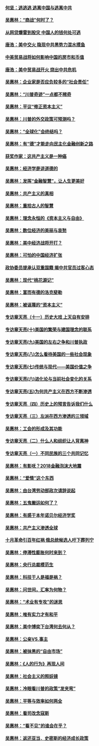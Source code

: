 #### [何坚：逃逃逃 逃离中国与逃离中共](../pages/nsc423/n10592891.md?t=10120334) 

#### [吴惠林：“商战”何时了？](../pages/nsc423/n10573558.md?t=10120334) 

#### [从网贷爆雷到股灾 中国人的钱何处可逃](../pages/nsc423/n10572800.md?t=10120334) 

#### [唐浩：美中交火 隐现中共黑势力混水摸鱼](../pages/nsc423/n10544040.md?t=10120334) 

#### [中美贸易战将如何影响中国的房市和币值](../pages/nsc423/n10543697.md?t=10120334) 

#### [唐浩：美中贸易战开火 烧出中共危机](../pages/nsc423/n10540126.md?t=10120334) 

#### [吴惠林：企业家是否应负较多的“社会责任”](../pages/nsc423/n10535022.md?t=10120334) 

#### [吴惠林：“川普奇迹”一点都不稀奇](../pages/nsc423/n10512808.md?t=10120334) 

#### [吴惠林：平议“修正资本主义”](../pages/nsc423/n10495724.md?t=10120334) 

#### [吴惠林：川普的外交政策可预测吗？](../pages/nsc423/n10462387.md?t=10120334) 

#### [吴惠林：“全球化”会终结吗？](../pages/nsc423/n10452838.md?t=10120334) 

#### [吴惠林：有“德”才能走向民主化金融创新之路](../pages/nsc423/n10432292.md?t=10120334) 

#### [获奖作家：这共产主义是一种癌](../pages/nsc423/n10431541.md?t=10120334) 

#### [吴惠林：经济学是讲道德的](../pages/nsc423/n10398014.md?t=10120334) 

#### [吴惠林：发挥“金融智慧”，让人生更美好](../pages/nsc423/n10375019.md?t=10120334) 

#### [吴惠林：共产主义的真相](../pages/nsc423/n10351394.md?t=10120334) 

#### [吴惠林：重拾古人的智慧](../pages/nsc423/n10337691.md?t=10120334) 

#### [吴惠林：理念永恒的《资本主义与自由》](../pages/nsc423/n10316274.md?t=10120334) 

#### [吴惠林：数位经济的美丽与哀愁](../pages/nsc423/n10292946.md?t=10120334) 

#### [吴惠林：美中经济战将开打？](../pages/nsc423/n10258825.md?t=10120334) 

#### [吴惠林：可怕的中国经济扩张](../pages/nsc423/n10219147.md?t=10120334) 

#### [政协委员提承认双重国籍 揭中共官员过客心态](../pages/nsc423/n10208809.md?t=10120334) 

#### [吴惠林：现代“桃花源记”](../pages/nsc423/n10185234.md?t=10120334) 

#### [吴惠林：富而有德的洛克斐勒](../pages/nsc423/n10142264.md?t=10120334) 

#### [吴惠林：被诬蔑的“资本主义”](../pages/nsc423/n10124816.md?t=10120334) 

#### [专访章天亮（十一）历史大戏 上天自有安排](../pages/nsc423/n10094905.md?t=10120334) 

#### [专访章天亮(十)美国的繁荣与建国理念的联系](../pages/nsc423/n10094899.md?t=10120334) 

#### [专访章天亮(九)美国的左右之争和川普执政](../pages/nsc423/n10094889.md?t=10120334) 

#### [专访章天亮(八)怎么看待美国的一些社会现象](../pages/nsc423/n10094857.md?t=10120334) 

#### [专访章天亮(七)传统与现代——美国价值之争](../pages/nsc423/n10093140.md?t=10120334) 

#### [专访章天亮(六)进化论与当前社会变化的关系](../pages/nsc423/n10092036.md?t=10120334) 

#### [专访章天亮(五)为何共产主义在西方不断渗透](../pages/nsc423/n10083620.md?t=10120334) 

#### [专访章天亮（四）历史上的预言告诉我们什么](../pages/nsc423/n10083606.md?t=10120334) 

#### [专访章天亮（三）左派在西方渗透的三领域](../pages/nsc423/n10081115.md?t=10120334) 

#### [吴惠林：工会的形成及其功能](../pages/nsc423/n10080633.md?t=10120334) 

#### [专访章天亮（二）什么人和组织让人背离神](../pages/nsc423/n10076637.md?t=10120334) 

#### [专访章天亮（一）不同民族的三个共同记忆](../pages/nsc423/n10074188.md?t=10120334) 

#### [吴惠林：有影呒？2018金融泡沫大地震](../pages/nsc423/n10040534.md?t=10120334) 

#### [吴惠林：“爱情”这个东西](../pages/nsc423/n10019423.md?t=10120334) 

#### [吴惠林：由台湾劳动部政次请辞说起](../pages/nsc423/n9979679.md?t=10120334) 

#### [吴惠林：五鬼搬运如何了？](../pages/nsc423/n9925338.md?t=10120334) 

#### [吴惠林：有感于本年诺贝尔经济学奖](../pages/nsc423/n9871883.md?t=10120334) 

#### [吴惠林：共产主义渗透全球](../pages/nsc423/n9812748.md?t=10120334) 

#### [十月革命引百年红祸 俄总统候选人吁下葬列宁](../pages/nsc423/n9810182.md?t=10120334) 

#### [吴惠林：停滞性膨胀何时来到？](../pages/nsc423/n9764136.md?t=10120334) 

#### [吴惠林：央行总裁模范生](../pages/nsc423/n9728134.md?t=10120334) 

#### [吴惠林：科技于人是福是祸？](../pages/nsc423/n9672982.md?t=10120334) 

#### [吴惠林：问世间，汇率为何物？](../pages/nsc423/n9621788.md?t=10120334) 

#### [吴惠林：“术业有专攻”的迷思](../pages/nsc423/n9580363.md?t=10120334) 

#### [吴惠林：唯有实力才有和平](../pages/nsc423/n9529599.md?t=10120334) 

#### [吴惠林：美中博奕下台湾何去何从？](../pages/nsc423/n9483598.md?t=10120334) 

#### [吴惠林：公亲VS.事主](../pages/nsc423/n9425637.md?t=10120334) 

#### [吴惠林：被抹黑的“自由市场”](../pages/nsc423/n9351545.md?t=10120334) 

#### [吴惠林：《人的行为》再现人间](../pages/nsc423/n9296339.md?t=10120334) 

#### [吴惠林：社会主义的照妖镜](../pages/nsc423/n9243460.md?t=10120334) 

#### [吴惠林：冷眼看川普的政策“发夹弯”](../pages/nsc423/n9120684.md?t=10120334) 

#### [吴惠林：平等与效率如何两全](../pages/nsc423/n9075430.md?t=10120334) 

#### [吴惠林：看司改念寇斯](../pages/nsc423/n9024915.md?t=10120334) 

#### [吴惠林：“看不见”的谁会在乎？](../pages/nsc423/n8977488.md?t=10120334) 

#### [吴惠林：返还亚当．史密斯的经济成长政策](../pages/nsc423/n8931896.md?t=10120334) 

